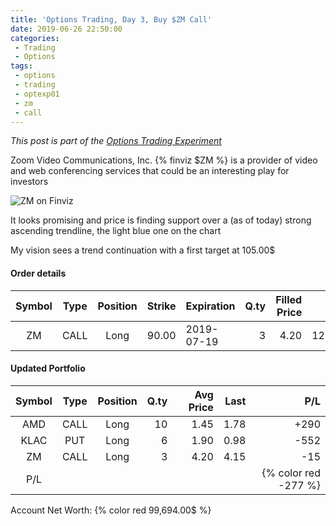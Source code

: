 ```yaml
---
title: 'Options Trading, Day 3, Buy $ZM Call'
date: 2019-06-26 22:50:00
categories:
 - Trading
 - Options
tags:
 - options
 - trading
 - optexp01
 - zm
 - call
---
```


*This post is part of the [Options Trading Experiment](/2019/06/23/options-trading-day-0)*

Zoom Video Communications, Inc. {% finviz $ZM %} is a provider of video and web conferencing services that could be an interesting play for investors

![ZM on Finviz](https://finviz.com/publish/062619/ZMc1dl1503.png)

It looks promising and price is finding support over a (as of today) strong ascending trendline, the light blue one on the chart

My vision sees a trend continuation with a first target at 105.00$

#### Order details

[//]: # (use https://www.tablesgenerator.com/markdown_tables for creating tables)

| Symbol | Type | Position | Strike | Expiration | Q.ty | Filled Price |    Cost | Commissions | Status |
|:------:|:----:|:--------:|-------:|------------|-----:|-------------:|--------:|------------:|--------|
|   ZM   | CALL |   Long   |  90.00 | 2019-07-19 |    3 |         4.20 | 1260.00 |           3 | Filled |


#### Updated Portfolio

| Symbol | Type | Position | Q.ty | Avg Price | Last |  P/L |
|:------:|:----:|:--------:|-----:|----------:|-----:|-----:|
| AMD    | CALL | Long     |   10 |      1.45 | 1.78 | +290 |
| KLAC   | PUT  | Long     | 6    | 1.90      | 0.98 | -552  |
| ZM   | CALL  | Long     | 3    | 4.20      | 4.15 | -15  |
| P/L       |       |      |        |   || {% color red -277 %}  |

Account Net Worth: {% color red 99,694.00$ %}
